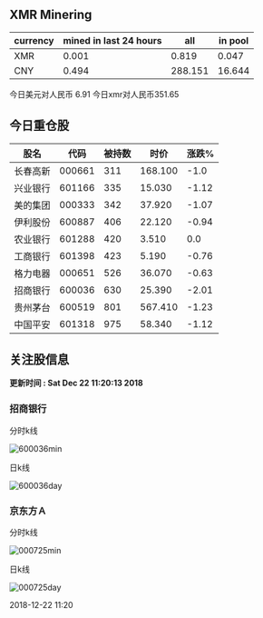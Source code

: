 ## XMR Minering

|currency|mined in last 24 hours|all|in pool|
|---|---|---|---|
|XMR|0.001|0.819|0.047|
|CNY|0.494|288.151|16.644|

今日美元对人民币 6.91	今日xmr对人民币351.65


## 今日重仓股 

|股名|代码|被持数|时价|涨跌%|
|---|---|---|---|---|
|长春高新|000661|311|168.100|-1.0|
|兴业银行|601166|335|15.030|-1.12|
|美的集团|000333|342|37.920|-1.07|
|伊利股份|600887|406|22.120|-0.94|
|农业银行|601288|420|3.510|0.0|
|工商银行|601398|423|5.190|-0.76|
|格力电器|000651|526|36.070|-0.63|
|招商银行|600036|630|25.390|-2.01|
|贵州茅台|600519|801|567.410|-1.23|
|中国平安|601318|975|58.340|-1.12|

## 关注股信息
**更新时间 : Sat Dec 22 11:20:13 2018**
### 招商银行 
分时k线

![600036min](http://image.sinajs.cn/newchart/min/n/sh600036.gif)

日k线

![600036day](http://image.sinajs.cn/newchart/daily/n/sh600036.gif)

### 京东方Ａ 
分时k线

![000725min](http://image.sinajs.cn/newchart/min/n/sz000725.gif)

日k线

![000725day](http://image.sinajs.cn/newchart/daily/n/sz000725.gif)

2018-12-22 11:20